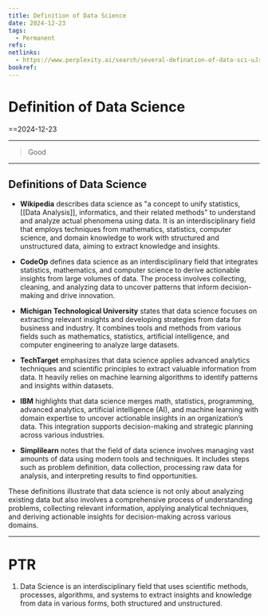 ```yaml
---
title: Definition of Data Science
date: 2024-12-23
tags:
  - Permanent
refs: 
netlinks:
  - https://www.perplexity.ai/search/several-defination-of-data-sci-uJrmGCpRTAaP7CXVT0i.mQ
bookref:
---
```

# Definition of Data Science
==2024-12-23

---
> Good
---
## Definitions of Data Science

- **Wikipedia** describes data science as "a concept to unify statistics, [[Data Analysis]], informatics, and their related methods" to understand and analyze actual phenomena using data. It is an interdisciplinary field that employs techniques from mathematics, statistics, computer science, and domain knowledge to work with structured and unstructured data, aiming to extract knowledge and insights.

- **CodeOp** defines data science as an interdisciplinary field that integrates statistics, mathematics, and computer science to derive actionable insights from large volumes of data. The process involves collecting, cleaning, and analyzing data to uncover patterns that inform decision-making and drive innovation.

- **Michigan Technological University** states that data science focuses on extracting relevant insights and developing strategies from data for business and industry. It combines tools and methods from various fields such as mathematics, statistics, artificial intelligence, and computer engineering to analyze large datasets.

- **TechTarget** emphasizes that data science applies advanced analytics techniques and scientific principles to extract valuable information from data. It heavily relies on machine learning algorithms to identify patterns and insights within datasets.

- **IBM** highlights that data science merges math, statistics, programming, advanced analytics, artificial intelligence (AI), and machine learning with domain expertise to uncover actionable insights in an organization’s data. This integration supports decision-making and strategic planning across various industries.

- **Simplilearn** notes that the field of data science involves managing vast amounts of data using modern tools and techniques. It includes steps such as problem definition, data collection, processing raw data for analysis, and interpreting results to find opportunities.

These definitions illustrate that data science is not only about analyzing existing data but also involves a comprehensive process of understanding problems, collecting relevant information, applying analytical techniques, and deriving actionable insights for decision-making across various domains.

---
# PTR

1. Data Science is an interdisciplinary field that uses scientific methods, processes, algorithms, and systems to extract insights and knowledge from data in various forms, both structured and unstructured. 